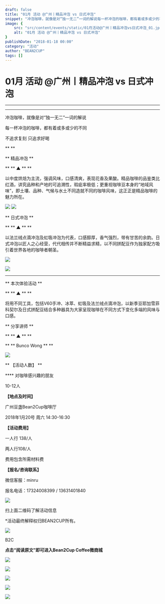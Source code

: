 ```yaml
---
draft: false
title: "01月 活动 @广州丨精品冲泡 vs 日式冲泡"
snippet: "冲泡咖啡，就像是对“独一无二”一词的解说每一杯冲泡的咖啡，都有着或多或少的不同不追求复刻 只追求好喝"
image: {
    src: "src/content/events/static/01月活动@广州丨精品冲泡vs日式冲泡_01.jpeg",
    alt: "01月 活动 @广州丨精品冲泡 vs 日式冲泡"
}
publishDate: "2018-01-18 00:00"
category: "活动"
author: "BEAN2CUP"
tags: []
---
```


#  01月 活动 @广州丨精品冲泡 vs 日式冲泡



__ _ _ _ _

** **

冲泡咖啡，就像是对“独一无二”一词的解说

每一杯冲泡的咖啡，都有着或多或少的不同

不追求复刻 只追求好喝

**
**



** 精品冲泡  **

** ** ▲  ** **

以中度烘焙为主流，强调风味，口感清爽，表现花香及果酸。精品咖啡的品鉴类比红酒，讲究品种和产地的可追溯性，瑕疵率极低；更重视咖啡豆本身的“地域风味”，即土壤、品种、气候与水土不同造就不同的咖啡风味，这正正是精品咖啡的魅力所在。

![](./static/01月活动@广州丨精品冲泡vs日式冲泡_01.jpeg)
![](./static/01月活动@广州丨精品冲泡vs日式冲泡_02.jpeg)





** 日式冲泡  **

** ** ▲  ** **

以法兰绒点滴冲泡及虹吸冲泡为代表，口感醇厚，香气强烈，带有甘苦的余韵。日式冲泡以匠人之心经营，代代相传并不断精益求精，以不同拼配豆作为独家配方吸引着世界各地的咖啡者朝圣。

![](./static/01月活动@广州丨精品冲泡vs日式冲泡_03.jpeg)

![](./static/01月活动@广州丨精品冲泡vs日式冲泡_04.jpeg)

** **

** 本次体验活动  **

** ** ▲  ** **

将用不同工具，包括V60手冲、冰萃、虹吸及法兰绒点滴冲泡，以新季豆耶加雪菲科契尔及日式拼配豆结合多种器具为大家呈现咖啡在不同方式下变化多端的风味与口感。



** 分享讲师  **

** ** ▲  ** **

** ** Bunco Wong  ** **

![](./static/01月活动@广州丨精品冲泡vs日式冲泡_05.jpg)



** 【活动人数】  **

**** 对咖啡感兴趣的朋友

10-12人



**【地点及时间】**

广州豆盏Bean2Cup咖啡厅

2018年1月20号 周六 14:30-16:30



**【活动费用】**

一人行 138/人

两人行108/人

费用包含所需材料费



**【报名/咨询联系】**

微信客服：minru

报名电话：17324008399 /  13631401840

![](./static/01月活动@广州丨精品冲泡vs日式冲泡_06.jpeg)

扫上面二维码了解活动信息



*活动最终解释权归BEAN2CUP所有。



![](./static/01月活动@广州丨精品冲泡vs日式冲泡_07.jpeg)



B2C

**点击“阅读原文”即可进入Bean2Cup Coffee微商城**

![](./static/01月活动@广州丨精品冲泡vs日式冲泡_08.jpg)

![](./static/01月活动@广州丨精品冲泡vs日式冲泡_09.jpeg)

![](./static/01月活动@广州丨精品冲泡vs日式冲泡_10.jpeg)

![](./static/01月活动@广州丨精品冲泡vs日式冲泡_11.jpeg)

![](./static/01月活动@广州丨精品冲泡vs日式冲泡_12.jpeg)





